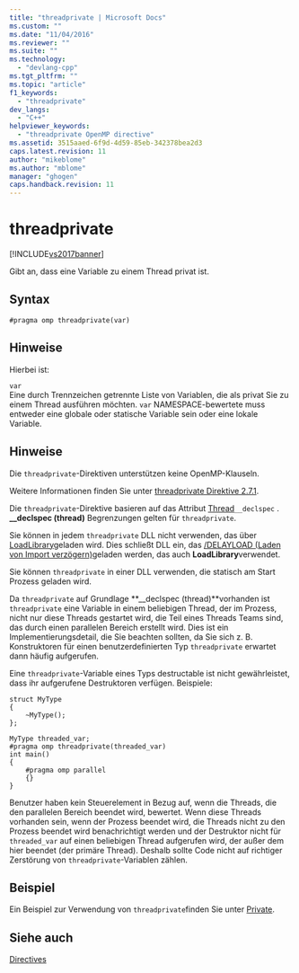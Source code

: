 ```yaml
---
title: "threadprivate | Microsoft Docs"
ms.custom: ""
ms.date: "11/04/2016"
ms.reviewer: ""
ms.suite: ""
ms.technology: 
  - "devlang-cpp"
ms.tgt_pltfrm: ""
ms.topic: "article"
f1_keywords: 
  - "threadprivate"
dev_langs: 
  - "C++"
helpviewer_keywords: 
  - "threadprivate OpenMP directive"
ms.assetid: 3515aaed-6f9d-4d59-85eb-342378bea2d3
caps.latest.revision: 11
author: "mikeblome"
ms.author: "mblome"
manager: "ghogen"
caps.handback.revision: 11
---
```

# threadprivate
[!INCLUDE[vs2017banner](../../../assembler/inline/includes/vs2017banner.md)]

Gibt an, dass eine Variable zu einem Thread privat ist.  
  
## Syntax  
  
```  
#pragma omp threadprivate(var)  
```  
  
## Hinweise  
 Hierbei ist:  
  
 `var`  
 Eine durch Trennzeichen getrennte Liste von Variablen, die als privat Sie zu einem Thread ausführen möchten.  `var` NAMESPACE\-bewertete muss entweder eine globale oder statische Variable sein oder eine lokale Variable.  
  
## Hinweise  
 Die `threadprivate`\-Direktiven unterstützen keine OpenMP\-Klauseln.  
  
 Weitere Informationen finden Sie unter [threadprivate Direktive 2.7.1](../../../parallel/openmp/2-7-1-threadprivate-directive.md).  
  
 Die `threadprivate`\-Direktive basieren auf das Attribut [Thread](../../../cpp/thread.md)`__declspec` . **\_\_declspec \(thread\)** Begrenzungen gelten für `threadprivate`.  
  
 Sie können in jedem `threadprivate` DLL nicht verwenden, das über [LoadLibrary](http://msdn.microsoft.com/library/windows/desktop/ms684175)geladen wird.  Dies schließt DLL ein, das [\/DELAYLOAD \(Laden von Import verzögern\)](../../../build/reference/delayload-delay-load-import.md)geladen werden, das auch **LoadLibrary**verwendet.  
  
 Sie können `threadprivate` in einer DLL verwenden, die statisch am Start Prozess geladen wird.  
  
 Da `threadprivate` auf Grundlage **\_\_declspec \(thread\)**vorhanden ist `threadprivate` eine Variable in einem beliebigen Thread, der im Prozess, nicht nur diese Threads gestartet wird, die Teil eines Threads Teams sind, das durch einen parallelen Bereich erstellt wird.  Dies ist ein Implementierungsdetail, die Sie beachten sollten, da Sie sich z. B. Konstruktoren für einen benutzerdefinierten Typ `threadprivate` erwartet dann häufig aufgerufen.  
  
 Eine `threadprivate`\-Variable eines Typs destructable ist nicht gewährleistet, dass ihr aufgerufene Destruktoren verfügen.  Beispiele:  
  
```  
struct MyType   
{  
    ~MyType();  
};  
  
MyType threaded_var;  
#pragma omp threadprivate(threaded_var)  
int main()   
{  
    #pragma omp parallel  
    {}  
}  
```  
  
 Benutzer haben kein Steuerelement in Bezug auf, wenn die Threads, die den parallelen Bereich beendet wird, bewertet.  Wenn diese Threads vorhanden sein, wenn der Prozess beendet wird, die Threads nicht zu den Prozess beendet wird benachrichtigt werden und der Destruktor nicht für `threaded_var` auf einen beliebigen Thread aufgerufen wird, der außer dem hier beendet \(der primäre Thread\).  Deshalb sollte Code nicht auf richtiger Zerstörung von `threadprivate`\-Variablen zählen.  
  
## Beispiel  
 Ein Beispiel zur Verwendung von `threadprivate`finden Sie unter [Private](../../../parallel/openmp/reference/private-openmp.md).  
  
## Siehe auch  
 [Directives](../../../parallel/openmp/reference/openmp-directives.md)